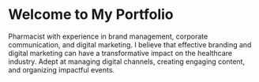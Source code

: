 
</head>
<body>
    <h1>Welcome to My Portfolio</h1>
    <p>Pharmacist with experience in brand management, corporate communication, and digital marketing. I believe that effective branding and digital marketing can have a transformative impact on the healthcare industry. Adept at managing digital channels, creating engaging content, and organizing impactful events.</p>
</body>
</html>

